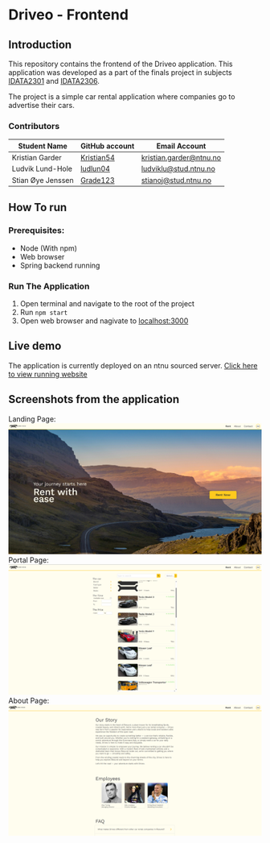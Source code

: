 # Driveo - Frontend

## Introduction
This repository contains the frontend of the Driveo application. This application was developed as a part of the finals project in subjects [IDATA2301](https://www.ntnu.edu/studies/courses/IDATA2301#tab=omEmnet) and [IDATA2306](https://www.ntnu.edu/studies/courses/IDATA2306#tab=omEmnet).

The project is a simple car rental application where companies go to advertise their cars.

### Contributors
| Student Name     | GitHub account                              | Email Account           |
| -----------------|---------------------------------------------|-------------------------|
|Kristian Garder   | [Kristian54](https://github.com/Kristian54) | kristian.garder@ntnu.no |
|Ludvik Lund-Hole  | [ludlun04](https://github.com/ludlun04)     | ludviklu@stud.ntnu.no   |
|Stian Øye Jenssen | [Grade123](https://github.com/Grade123)     | stianoj@stud.ntnu.no    |


## How To run

### Prerequisites:
- Node (With npm)
- Web browser
- Spring backend running

### Run The Application
1. Open terminal and navigate to the root of the project
2. Run ``npm start``
3. Open web browser and nagivate to [localhost:3000](http://localhost:3000)


## Live demo
The application is currently deployed on an ntnu sourced server.
[Click here to view running website](https://idata.stianoj.no)


## Screenshots from the application
Landing Page:
![LandingPage](./assets/Application-screenshots/Land.png)
Portal Page:
![LandingPage](./assets/Application-screenshots/Portal.png)
About Page:
![LandingPage](./assets/Application-screenshots/About.png)
